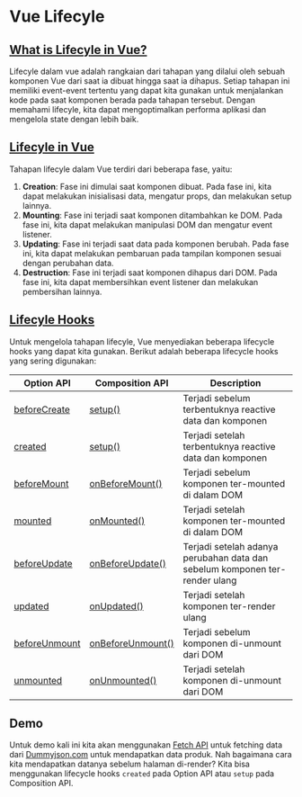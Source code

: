 # Vue Lifecyle
## [What is Lifecyle in Vue?](https://vuejs.org/guide/essentials/lifecycle.html#lifecycle-hooks)
Lifecyle dalam vue adalah rangkaian dari tahapan yang dilalui oleh sebuah komponen Vue dari saat ia dibuat hingga saat ia dihapus. Setiap tahapan ini memiliki event-event tertentu yang dapat kita gunakan untuk menjalankan kode pada saat komponen berada pada tahapan tersebut. Dengan memahami lifecyle, kita dapat mengoptimalkan performa aplikasi dan mengelola state dengan lebih baik.

## [Lifecyle in Vue](https://learnvue.co/articles/vue-lifecycle-hooks-guide)
Tahapan lifecyle dalam Vue terdiri dari beberapa fase, yaitu:
1. **Creation**: Fase ini dimulai saat komponen dibuat. Pada fase ini, kita dapat melakukan inisialisasi data, mengatur props, dan melakukan setup lainnya.
2. **Mounting**: Fase ini terjadi saat komponen ditambahkan ke DOM. Pada fase ini, kita dapat melakukan manipulasi DOM dan mengatur event listener.
3. **Updating**: Fase ini terjadi saat data pada komponen berubah. Pada fase ini, kita dapat melakukan pembaruan pada tampilan komponen sesuai dengan perubahan data.
4. **Destruction**: Fase ini terjadi saat komponen dihapus dari DOM. Pada fase ini, kita dapat membersihkan event listener dan melakukan pembersihan lainnya.


## [Lifecyle Hooks](https://vuejs.org/guide/essentials/lifecycle.html#lifecycle-hooks)
Untuk mengelola tahapan lifecyle, Vue menyediakan beberapa lifecycle hooks yang dapat kita gunakan. Berikut adalah beberapa lifecycle hooks yang sering digunakan:

| Option API | Composition API | Description |
|------------|----------------|-------------|
| [beforeCreate](https://vuejs.org/api/options-lifecycle.html#beforecreate) | [setup()](https://vuejs.org/api/composition-api-setup.html#composition-api-setup) | Terjadi sebelum terbentuknya reactive data dan komponen |
| [created](https://vuejs.org/api/options-lifecycle.html#created) | [setup()](https://vuejs.org/api/composition-api-setup.html#composition-api-setup) | Terjadi setelah terbentuknya reactive data dan komponen  |
| [beforeMount](https://vuejs.org/api/options-lifecycle.html#beforemount) | [onBeforeMount()](https://vuejs.org/api/composition-api-lifecycle.html#onbeforemount) | Terjadi sebelum komponen ter-mounted di dalam DOM |
| [mounted](https://vuejs.org/api/options-lifecycle.html#mounted    ) | [onMounted()](https://vuejs.org/api/composition-api-lifecycle.html#onmounted) | Terjadi setelah komponen ter-mounted di dalam DOM |
| [beforeUpdate](https://vuejs.org/api/options-lifecycle.html#beforeupdate) | [onBeforeUpdate()](https://vuejs.org/api/composition-api-lifecycle.html#onbeforeupdate) | Terjadi setelah adanya perubahan data dan sebelum komponen ter-render ulang |
| [updated](https://vuejs.org/api/options-lifecycle.html#updated) | [onUpdated()](https://vuejs.org/api/composition-api-lifecycle.html#onupdated) | Terjadi setelah komponen ter-render ulang |
| [beforeUnmount](https://vuejs.org/api/options-lifecycle.html#beforeunmount) | [onBeforeUnmount()](https://vuejs.org/api/composition-api-lifecycle.html#onbeforeunmount) | Terjadi sebelum komponen di-unmount dari DOM |
| [unmounted](https://vuejs.org/api/options-lifecycle.html#unmounted) | [onUnmounted()](https://vuejs.org/api/composition-api-lifecycle.html#onunmounted) | Terjadi setelah komponen di-unmount dari DOM |

## Demo 
Untuk demo kali ini kita akan menggunakan [Fetch API](https://developer.mozilla.org/en-US/docs/Web/API/Fetch_API) untuk fetching data dari [Dummyjson.com](https://dummyjson.com/docs/products#products-all) untuk mendapatkan data produk. Nah bagaimana cara kita mendapatkan datanya sebelum halaman di-render? Kita bisa menggunakan lifecycle hooks `created` pada Option API atau `setup` pada Composition API.